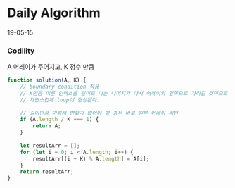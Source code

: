 # Daily Algorithm
19-05-15
### Codility
A 어레이가 주어지고, K 정수 만큼 
```js
function solution(A, K) {
    // boundary condition 적용
    // K만큼 미룬 인덱스를 길이로 나눈 나머지가 다시 어레이의 앞쪽으로 가리킬 것이므로
    // 자연스럽게 loop이 형성된다.
    
    // 길이만큼 미뤄서 변화가 없어야 할 경우 바로 원본 어레이 리턴
    if (A.length / K === 1) {
        return A;
    }
    
    let resultArr = [];
    for (let i = 0; i < A.length; i++) {
        resultArr[(i + K) % A.length] = A[i];
    }
    return resultArr;
}
```

<!--stackedit_data:
eyJoaXN0b3J5IjpbMjE4ODQ5MjkyLC03NzM1NDU5OTMsMTE1NT
M1MDc5MV19
-->